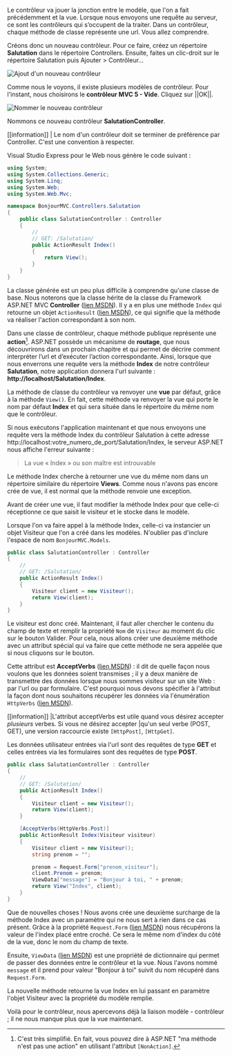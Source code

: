 Le contrôleur va jouer la jonction entre le modèle, que l'on a fait précédemment et la vue. Lorsque nous envoyons une requête au serveur, ce sont les contrôleurs qui s’occupent de la traiter. Dans un contrôleur, chaque méthode de classe représente une url. Vous allez comprendre.

Créons donc un nouveau contrôleur. Pour ce faire, créez un répertoire **Salutation** dans le répertoire Controllers. Ensuite, faites un clic-droit sur le répertoire Salutation puis Ajouter > Contrôleur…

![Ajout d'un nouveau contrôleur](/media/galleries/304/6ade8186-e234-4e09-88b9-914914c5f070.png.960x960_q85.png)

Comme nous le voyons, il existe plusieurs modèles de contrôleur. Pour l'instant, nous choisirons le **contrôleur MVC 5 - Vide**. Cliquez sur ||OK||.

![Nommer le nouveau contrôleur](/media/galleries/304/f22d55b9-ba90-4b85-b815-303e1f7a0b67.png.960x960_q85.png)

Nommons ce nouveau contrôleur **SalutationController**.

[[information]]
| Le nom d'un contrôleur doit se terminer de préférence par Controller. C'est une convention à respecter.

Visual Studio Express pour le Web nous génère le code suivant :

```csharp
using System;
using System.Collections.Generic;
using System.Linq;
using System.Web;
using System.Web.Mvc;

namespace BonjourMVC.Controllers.Salutation
{
    public class SalutationController : Controller
    {
        //
        // GET: /Salutation/
        public ActionResult Index()
        {
            return View();
        }
    }
}
```

La classe générée est un peu plus difficile à comprendre qu'une classe de base. Nous noterons que la classe hérite de la classe du Framework ASP.NET MVC **Controller** ([lien MSDN](http://msdn.microsoft.com/fr-fr/library/system.web.mvc.controller.aspx)). Il y a en plus une méthode `Index` qui retourne un objet `ActionResult` ([lien MSDN](http://msdn.microsoft.com/fr-fr/library/system.web.mvc.actionresult(v=vs.118).aspx)), ce qui signifie que la méthode va réaliser l'action correspondant à son nom.

Dans une classe de contrôleur, chaque méthode publique représente une **action**[^action]. ASP.NET possède un mécanisme de **routage**, que nous découvrirons dans un prochain chapitre et qui permet de décrire comment interpréter l’url et d’exécuter l’action correspondante. Ainsi, lorsque que nous enverrons une requête vers la méthode **Index** de notre contrôleur **Salutation**, notre application donnera l'url suivante : **http://localhost/Salutation/Index**.

La méthode de classe du contrôleur va renvoyer une **vue** par défaut, grâce à la méthode `View()`. En fait, cette méthode va renvoyer la vue qui porte le nom par défaut **Index** et qui sera située dans le répertoire du même nom que le contrôleur.

Si nous exécutons l'application maintenant et que nous envoyons une requête vers la méthode Index du contrôleur Salutation à cette adresse http://localhost:votre_numero_de_port/Salutation/Index, le serveur ASP.NET nous affiche l'erreur suivante :

> La vue « Index » ou son maître est introuvable

Le méthode Index cherche à retourner une vue du même nom dans un répertoire similaire du répertoire **Views**. Comme nous n'avons pas encore crée de vue, il est normal que la méthode renvoie une exception.

Avant de créer une vue, il faut modifier la méthode Index pour que celle-ci réceptionne ce que saisit le visiteur et le stocke dans le modèle.

Lorsque l'on va faire appel à la méthode Index, celle-ci va instancier un objet Visiteur que l'on a créé dans les modèles. N'oublier pas d'inclure l'espace de nom `BonjourMVC.Models`.

```csharp
public class SalutationController : Controller
{
    //
    // GET: /Salutation/
    public ActionResult Index()
    {
        Visiteur client = new Visiteur();
        return View(client);
    }
}
```

Le visiteur est donc créé. Maintenant, il faut aller chercher le contenu du champ de texte et remplir la propriété `Nom` de `Visiteur` au moment du clic sur le bouton Valider. Pour cela, nous allons créer une deuxième méthode avec un attribut spécial qui va faire que cette méthode ne sera appelée que si nous cliquons sur le bouton.

Cette attribut est **AcceptVerbs** ([lien MSDN](http://msdn.microsoft.com/fr-fr/library/system.web.mvc.acceptverbsattribute(v=vs.118).aspx)) : il dit de quelle façon nous voulons que les données soient transmises ; il y a deux manière de transmettre des données lorsque nous sommes visiteur sur un site Web : par l'url ou par formulaire. C'est pourquoi nous devons spécifier à l'attribut la façon dont nous souhaitons récupérer les données via l'énumération `HttpVerbs` ([lien MSDN](http://msdn.microsoft.com/fr-fr/library/system.web.mvc.httpverbs(v=vs.118).aspx)).

[[information]]
|L'attribut acceptVerbs est utile quand vous désirez accepter *plusieurs* verbes. Si vous ne désirez accepter
|qu'un seul verbe (POST, GET), une version raccourcie existe `[HttpPost]`, `[HttpGet]`.

Les données utilisateur entrées via l'url sont des requêtes de type **GET** et celles entrées via les formulaires sont des requêtes de type **POST**.

```csharp
public class SalutationController : Controller
{
    //
    // GET: /Salutation/
    public ActionResult Index()
    {
        Visiteur client = new Visiteur();
        return View(client);
    }

    [AcceptVerbs(HttpVerbs.Post)]
    public ActionResult Index(Visiteur visiteur)
    {
        Visiteur client = new Visiteur();
        string prenom = "";

        prenom = Request.Form["prenom_visiteur"];
        client.Prenom = prenom;
        ViewData["message"] = "Bonjour à toi, " + prenom;
        return View("Index", client);
    }
}
```

Que de nouvelles choses ! Nous avons crée une deuxième surcharge de la méthode Index avec un paramètre qui ne nous sert à rien dans ce cas présent. Grâce à la propriété `Request.Form` ([lien MSDN](http://msdn.microsoft.com/fr-fr/library/system.web.httprequest.form(v=vs.110).aspx)) nous récupérons la valeur de l'index placé entre croché. Ce sera le même nom d'index du côté de la vue, donc le nom du champ de texte.

Ensuite, `ViewData` ([lien MSDN](http://msdn.microsoft.com/fr-fr/library/system.web.mvc.viewpage.viewdata(v=vs.118).aspx)) est une propriété de dictionnaire qui permet de passer des données entre le contrôleur et la vue. Nous l'avons nommé `message` et il prend pour valeur "Bonjour à toi" suivit du nom récupéré dans `Request.Form`.

La nouvelle méthode retourne la vue Index en lui passant en paramètre l'objet Visiteur avec la propriété  du modèle remplie.

Voilà pour le contrôleur, nous apercevons déjà la liaison modèle - contrôleur ; il ne nous manque plus que la vue maintenant.

[^action]: C'est très simplifié. En fait, vous pouvez dire à ASP.NET "ma méthode n'est pas une action" en utilisant l'attribut `[NonAction]`.
